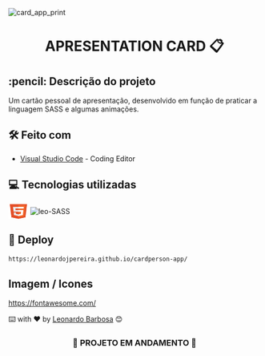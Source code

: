 ![card_app_print](https://user-images.githubusercontent.com/87662269/216135980-c7a12fa2-e483-4a15-8f76-e6916a81149f.JPG)

<h1 align="center">
 APRESENTATION CARD 📋
</h1>

<h2>
  :pencil: Descrição do projeto
</h2>

<p>
Um cartão pessoal de apresentação, desenvolvido em função de praticar a linguagem SASS e algumas animações.
</p>

## 🛠️ Feito com
* [Visual Studio Code](https://code.visualstudio.com) - Coding Editor

## 💻 Tecnologias utilizadas
<div display="flex">
  <img align="center" alt="leo-HTML" height="30" width="40" src="https://raw.githubusercontent.com/devicons/devicon/master/icons/html5/html5-original.svg">
 <img align="center" alt="leo-SASS" height="30" width="40" src="https://cdn.jsdelivr.net/gh/devicons/devicon/icons/sass/sass-original.svg">
</div>

## :link: Deploy

```
https://leonardojpereira.github.io/cardperson-app/
```

## Imagem / Icones

https://fontawesome.com/

⌨️ with ❤️ by [Leonardo Barbosa](https://github.com/leonardojpereira) 😊

<h3 align="center">
  
  :construction: PROJETO EM ANDAMENTO :construction:
  
</h3>
